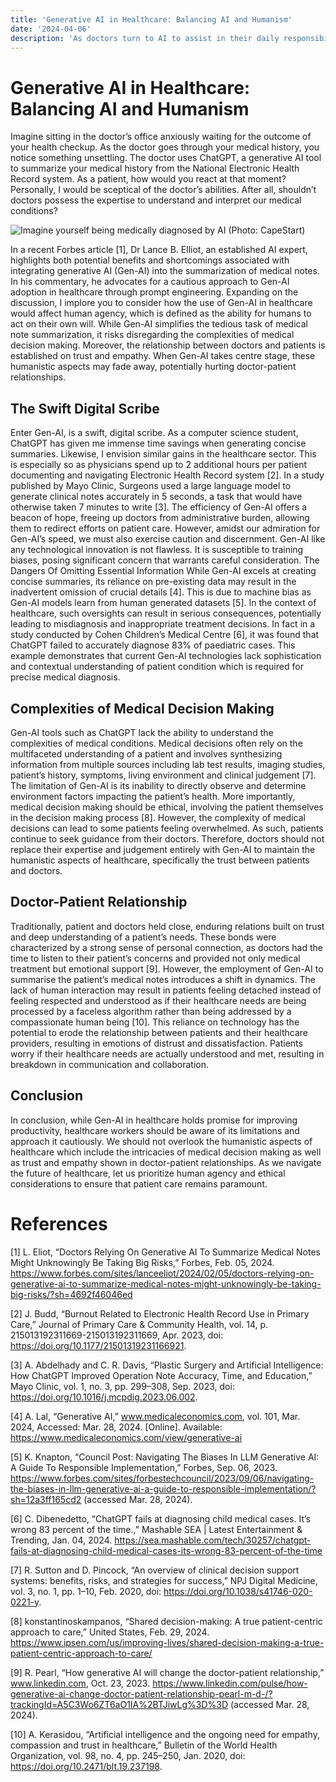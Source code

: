 ```yaml
---
title: 'Generative AI in Healthcare: Balancing AI and Humanism'
date: '2024-04-06'
description: 'As doctors turn to AI to assist in their daily responsibilities, it begs the issue of who is actually making our healhcare decisions.'
---
```


# Generative AI in Healthcare: Balancing AI and Humanism

Imagine sitting in the doctor’s office anxiously waiting for the outcome of your health checkup. As the doctor goes through your medical history, you notice something unsettling. The doctor uses ChatGPT, a generative AI tool to summarize your medical history from the National Electronic Health Record system. As a patient, how would you react at that moment? Personally, I would be sceptical of the doctor’s abilities. After all, shouldn’t doctors possess the expertise to understand and interpret our medical conditions?

![Imagine yourself being medically diagnosed by AI (Photo: CapeStart)](https://www.capestart.com/wp-content/uploads/2020/09/2-2-scaled.jpg)

In a recent Forbes article [1], Dr Lance B. Elliot, an established AI expert, highlights both potential benefits and shortcomings associated with integrating generative AI (Gen-AI) into the summarization of medical notes. In his commentary, he advocates for a cautious approach to Gen-AI adoption in healthcare through prompt engineering. Expanding on the discussion, I implore you to consider how the use of Gen-AI in healthcare would affect human agency, which is defined as the ability for humans to act on their own will. While Gen-AI simplifies the tedious task of medical note summarization, it risks disregarding the complexities of medical decision making. Moreover, the relationship between doctors and patients is established on trust and empathy. When Gen-AI takes centre stage, these humanistic aspects may fade away, potentially hurting doctor-patient relationships.

## The Swift Digital Scribe

Enter Gen-AI, is a swift, digital scribe. As a computer science student, ChatGPT has given me immense time savings when generating concise summaries. Likewise, I envision similar gains in the healthcare sector. This is especially so as physicians spend up to 2 additional hours per patient documenting and navigating Electronic Health Record system [2]. In a study published by Mayo Clinic, Surgeons used a large language model to generate clinical notes accurately in 5 seconds, a task that would have otherwise taken 7 minutes to write [3]. The efficiency of Gen-AI offers a beacon of hope, freeing up doctors from administrative burden, allowing them to redirect efforts on patient care. However, amidst our admiration for Gen-AI’s speed, we must also exercise caution and discernment. Gen-AI like any technological innovation is not flawless. It is susceptible to training biases, posing significant concern that warrants careful consideration.
The Dangers Of Omitting Essential Information
While Gen-AI excels at creating concise summaries, its reliance on pre-existing data may result in the inadvertent omission of crucial details [4]. This is due to machine bias as Gen-AI models learn from human generated datasets [5]. In the context of healthcare, such oversights can result in serious consequences, potentially leading to misdiagnosis and inappropriate treatment decisions. In fact in a study conducted by Cohen Children’s Medical Centre [6], it was found that ChatGPT failed to accurately diagnose 83% of paediatric cases. This example demonstrates that current Gen-AI technologies lack sophistication and contextual understanding of patient condition which is required for precise medical diagnosis.

## Complexities of Medical Decision Making

Gen-AI tools such as ChatGPT lack the ability to understand the complexities of medical conditions. Medical decisions often rely on the multifaceted understanding of a patient and involves synthesizing information from multiple sources including lab test results, imaging studies, patient’s history, symptoms, living environment and clinical judgement [7]. The limitation of Gen-AI is its inability to directly observe and determine environment factors impacting the patient’s health. More importantly, medical decision making should be ethical, involving the patient themselves in the decision making process [8]. However, the complexity of medical decisions can lead to some patients feeling overwhelmed. As such, patients continue to seek guidance from their doctors. Therefore, doctors should not replace their expertise and judgement entirely with Gen-AI to maintain the humanistic aspects of healthcare, specifically the trust between patients and doctors.

## Doctor-Patient Relationship

Traditionally, patient and doctors held close, enduring relations built on trust and deep understanding of a patient’s needs. These bonds were characterized by a strong sense of personal connection, as doctors had the time to listen to their patient’s concerns and provided not only medical treatment but emotional support [9].
However, the employment of Gen-AI to summarise the patient’s medical notes introduces a shift in dynamics. The lack of human interaction may result in patients feeling detached instead of feeling respected and understood as if their healthcare needs are being processed by a faceless algorithm rather than being addressed by a compassionate human being [10]. This reliance on technology has the potential to erode the relationship between patients and their healthcare providers, resulting in emotions of distrust and dissatisfaction. Patients worry if their healthcare needs are actually understood and met, resulting in breakdown in communication and collaboration.

## Conclusion

In conclusion, while Gen-AI in healthcare holds promise for improving productivity, healthcare workers should be aware of its limitations and approach it cautiously. We should not overlook the humanistic aspects of healthcare which include the intricacies of medical decision making as well as trust and empathy shown in doctor-patient relationships. As we navigate the future of healthcare, let us prioritize human agency and ethical considerations to ensure that patient care remains paramount.

# References

[1] L. Eliot, “Doctors Relying On Generative AI To Summarize Medical Notes Might Unknowingly Be Taking Big Risks,” Forbes, Feb. 05, 2024. https://www.forbes.com/sites/lanceeliot/2024/02/05/doctors-relying-on-generative-ai-to-summarize-medical-notes-might-unknowingly-be-taking-big-risks/?sh=4692f46046ed

[2] J. Budd, “Burnout Related to Electronic Health Record Use in Primary Care,” Journal of Primary Care & Community Health, vol. 14, p. 215013192311669-215013192311669, Apr. 2023, doi: https://doi.org/10.1177/21501319231166921.

[3] A. Abdelhady and C. R. Davis, “Plastic Surgery and Artificial Intelligence: How ChatGPT Improved Operation Note Accuracy, Time, and Education,” Mayo Clinic, vol. 1, no. 3, pp. 299–308, Sep. 2023, doi: https://doi.org/10.1016/j.mcpdig.2023.06.002.

[4] A. Lal, “Generative AI,” www.medicaleconomics.com, vol. 101, Mar. 2024, Accessed: Mar. 28, 2024. [Online]. Available: https://www.medicaleconomics.com/view/generative-ai

[5] K. Knapton, “Council Post: Navigating The Biases In LLM Generative AI: A Guide To Responsible Implementation,” Forbes, Sep. 06, 2023. https://www.forbes.com/sites/forbestechcouncil/2023/09/06/navigating-the-biases-in-llm-generative-ai-a-guide-to-responsible-implementation/?sh=12a3ff165cd2 (accessed Mar. 28, 2024).

[6] C. Dibenedetto, “ChatGPT fails at diagnosing child medical cases. It’s wrong 83 percent of the time.,” Mashable SEA | Latest Entertainment & Trending, Jan. 04, 2024. https://sea.mashable.com/tech/30257/chatgpt-fails-at-diagnosing-child-medical-cases-its-wrong-83-percent-of-the-time

[7] R. Sutton and D. Pincock, “An overview of clinical decision support systems: benefits, risks, and strategies for success,” NPJ Digital Medicine, vol. 3, no. 1, pp. 1–10, Feb. 2020, doi: https://doi.org/10.1038/s41746-020-0221-y.

[8] konstantinoskampanos, “Shared decision-making: A true patient-centric approach to care,” United States, Feb. 29, 2024. https://www.ipsen.com/us/improving-lives/shared-decision-making-a-true-patient-centric-approach-to-care/

[9] R. Pearl, “How generative AI will change the doctor-patient relationship,” www.linkedin.com, Oct. 23, 2023. https://www.linkedin.com/pulse/how-generative-ai-change-doctor-patient-relationship-pearl-m-d-/?trackingId=A5C3Wo6ZT6aO1IA%2BTJiwLg%3D%3D (accessed Mar. 28, 2024).

[10] A. Kerasidou, “Artificial intelligence and the ongoing need for empathy, compassion and trust in healthcare,” Bulletin of the World Health Organization, vol. 98, no. 4, pp. 245–250, Jan. 2020, doi: https://doi.org/10.2471/blt.19.237198.
